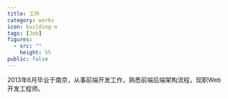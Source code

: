 ```yaml
---
title: 工作
category: works
icon: building-o
tags: [Job]
figures:
  - src: ""
    height: 55
public: false
---
```


2013年6月毕业于南京，从事前端开发工作，熟悉前端后端架构流程，现职Web开发工程师。
